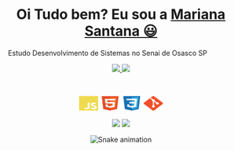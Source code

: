 <div>
  
  <h1 align="center">
    Oi Tudo bem? Eu sou a 
    <a href="https://www.instagram.com/mari.swh/">Mariana Santana 😃️</a>
  </h1>
  
  <p align="center">
    Estudo Desenvolvimento de Sistemas no Senai de Osasco SP
      <img
           width="10%" 
           align="center" 
           valign="middle" 
           target="_blank" 
      />
    </a>  
  </p>
  
</div>


<div align="center">
  <a href="https://github.com/MarianaSantana24">
    <img height="150em" src="https://github-readme-stats.vercel.app/api?username=MarianaSantana24&count_private=true&include_all_commits=true&show_icons=true&theme=dracula&hide_border=false&show_owner=true"/>
    <img height="150em" src="https://github-readme-stats.vercel.app/api/top-langs/?username=MarianaSantana24&theme=dracula&hide_border=false&&layout=compact"/>
  </a>
</div>
  
  ##
 
<div align="center" valign="top"><br>
  <img align="center" alt="Js" height="30" width="40" src="https://raw.githubusercontent.com/devicons/devicon/master/icons/javascript/javascript-plain.svg">
  <img align="center" alt="HTML" height="30" width="40" src="https://raw.githubusercontent.com/devicons/devicon/master/icons/html5/html5-original.svg">
  <img align="center" alt="CSS" height="30" width="40" src="https://raw.githubusercontent.com/devicons/devicon/master/icons/css3/css3-original.svg">
  <img align="center" alt="git" height="30" width="40" src="https://raw.githubusercontent.com/devicons/devicon/master/icons/git/git-original.svg">
</div><br>

<div align="center">
  <a href="https://www.instagram.com/mari.swh/" target="_blank"><img src="https://img.shields.io/badge/-Instagram-%23E4405F?style=for-the-badge&logo=instagram&logoColor=white" target="_blank"></a>
  <a href="mailto:marianasantanapz24@gmail.com"><img src="https://img.shields.io/badge/-Gmail-%23333?style=for-the-badge&logo=gmail&logoColor=white" target="_blank"></a>
</div>

<div align="center">

  ![Snake animation](https://github.com/MarianaSantana24/MarianaSantana24/blob/output/github-contribution-grid-snake.svg)
  
</div>
